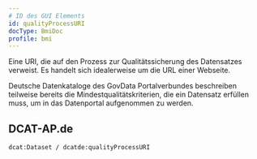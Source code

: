 ```yaml
---
# ID des GUI Elements
id: qualityProcessURI
docType: BmiDoc
profile: bmi
---
```


Eine URI, die auf den Prozess zur Qualitätssicherung des Datensatzes verweist. Es handelt sich idealerweise um die URL einer Webseite.

Deutsche Datenkataloge des GovData Portalverbundes beschreiben teilweise bereits die Mindestqualitätskriterien, die ein Datensatz erfüllen muss, um in das Datenportal aufgenommen zu werden.

## DCAT-AP.de
`dcat:Dataset / dcatde:qualityProcessURI`
